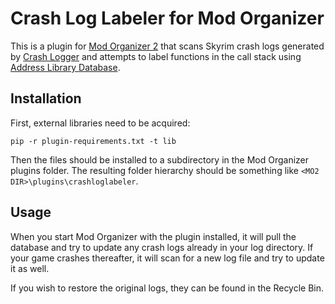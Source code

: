 # Crash Log Labeler for Mod Organizer
This is a plugin for [Mod Organizer 2](https://www.modorganizer.org/) that scans
Skyrim crash logs generated by
[Crash Logger](https://www.nexusmods.com/skyrimspecialedition/mods/59596) and
attempts to label functions in the call stack using
[Address Library Database](https://github.com/meh321/AddressLibraryDatabase).

## Installation
First, external libraries need to be acquired:
```
pip -r plugin-requirements.txt -t lib
```

Then the files should be installed to a subdirectory in the Mod Organizer
plugins folder. The resulting folder hierarchy should be something like
`<MO2 DIR>\plugins\crashloglabeler`.

## Usage
When you start Mod Organizer with the plugin installed, it will pull the
database and try to update any crash logs already in your log directory. If
your game crashes thereafter, it will scan for a new log file and try to update
it as well.

If you wish to restore the original logs, they can be found in the Recycle Bin.
